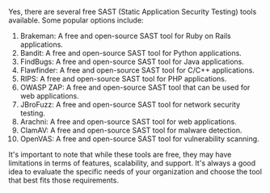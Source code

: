 Yes, there are several free SAST (Static Application Security Testing) tools available. Some popular options include:

1. Brakeman: A free and open-source SAST tool for Ruby on Rails applications.
2. Bandit: A free and open-source SAST tool for Python applications.
3. FindBugs: A free and open-source SAST tool for Java applications.
4. Flawfinder: A free and open-source SAST tool for C/C++ applications.
5. RIPS: A free and open-source SAST tool for PHP applications.
6. OWASP ZAP: A free and open-source SAST tool that can be used for web applications.
7. JBroFuzz: A free and open-source SAST tool for network security testing.
8. Arachni: A free and open-source SAST tool for web applications.
9. ClamAV: A free and open-source SAST tool for malware detection.
10. OpenVAS: A free and open-source SAST tool for vulnerability scanning.

It's important to note that while these tools are free, they may have limitations in terms of features, scalability, and support. It's always a good idea to evaluate the specific needs of your organization and choose the tool that best fits those requirements.
